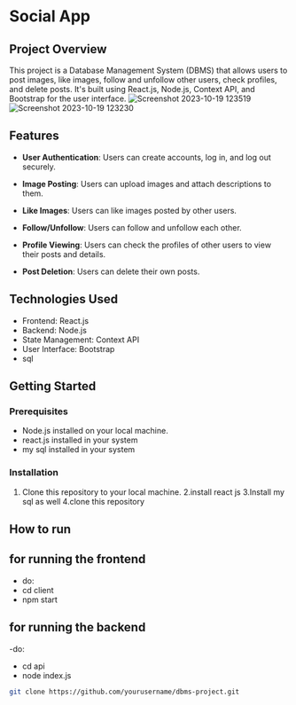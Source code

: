 # Social App

## Project Overview
This project is a Database Management System (DBMS) that allows users to post images, like images, follow and unfollow other users, check profiles, and delete posts. It's built using React.js, Node.js, Context API, and Bootstrap for the user interface.
![Screenshot 2023-10-19 123519](https://github.com/shiva0123m/Social-app/assets/117260868/ba206994-8ef5-44de-bb3d-b839f023c60f)
![Screenshot 2023-10-19 123230](https://github.com/shiva0123m/Social-app/assets/117260868/80dde0dd-b752-4a95-a2e0-350caa95fa45)





## Features
- **User Authentication**: Users can create accounts, log in, and log out securely.

- **Image Posting**: Users can upload images and attach descriptions to them.

- **Like Images**: Users can like images posted by other users.

- **Follow/Unfollow**: Users can follow and unfollow each other.

- **Profile Viewing**: Users can check the profiles of other users to view their posts and details.

- **Post Deletion**: Users can delete their own posts.

## Technologies Used
- Frontend: React.js
- Backend: Node.js
- State Management: Context API
- User Interface: Bootstrap
- sql

## Getting Started

### Prerequisites
- Node.js installed on your local machine.
- react.js installed in your system
- my sql installed in your system

### Installation
1. Clone this repository to your local machine.
2.install react js
3.Install my sql as well
4.clone this repository

## How to run
 ## for running the frontend 
- do:
- cd client
- npm start
 ## for running the backend
-do:
 - cd api
 - node index.js

```bash
git clone https://github.com/yourusername/dbms-project.git
